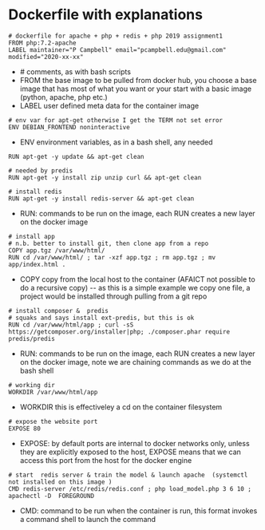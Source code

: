 # Dockerfile with explanations
```
# dockerfile for apache + php + redis + php 2019 assignment1
FROM php:7.2-apache
LABEL maintainer="P Campbell" email="pcampbell.edu@gmail.com" modified="2020-xx-xx"
```
* \# comments, as with bash scripts
* FROM the base image to be pulled from docker hub,  you choose a base image that has most of what you want or your start with a basic image (python, apache, php  etc.)
* LABEL user defined meta data for the container image
```
# env var for apt-get otherwise I get the TERM not set error
ENV DEBIAN_FRONTEND noninteractive
```
* ENV environment variables, as in a bash shell, any needed 

```
RUN apt-get -y update && apt-get clean

# needed by predis
RUN apt-get -y install zip unzip curl && apt-get clean

# install redis
RUN apt-get -y install redis-server && apt-get clean 
```  
* RUN: commands to be run on the image, each RUN creates a new layer on the docker image
```
# install app
# n.b. better to install git, then clone app from a repo
COPY app.tgz /var/www/html/ 
RUN cd /var/www/html/ ; tar -xzf app.tgz ; rm app.tgz ; mv app/index.html .  
``` 
* COPY copy from the local host to the container (AFAICT not possible to do a recursive copy) -- as this is a simple example we copy one file, a project would be installed through pulling from a git repo
```
# install composer &  predis
# squaks and says install ext-predis, but this is ok
RUN cd /var/www/html/app ; curl -sS https://getcomposer.org/installer|php; ./composer.phar require predis/predis
```  
* RUN: commands to be run on the image, each RUN creates a new layer on the docker image, note we are chaining commands as we do at the bash shell
```
# working dir
WORKDIR /var/www/html/app
```
* WORKDIR this is effectiveley a cd on the container filesystem
```
# expose the website port
EXPOSE 80
```
* EXPOSE: by default ports are internal to docker networks only, unless they are explicitly exposed to the host, EXPOSE means that we can access this port from the host for the docker engine
```
# start  redis server & train the model & launch apache  (systemctl not installed on this image )
CMD redis-server /etc/redis/redis.conf ; php load_model.php 3 6 10 ; apachectl -D  FOREGROUND
```
* CMD: command to be run when the container is run, this format invokes a command shell to launch the command

